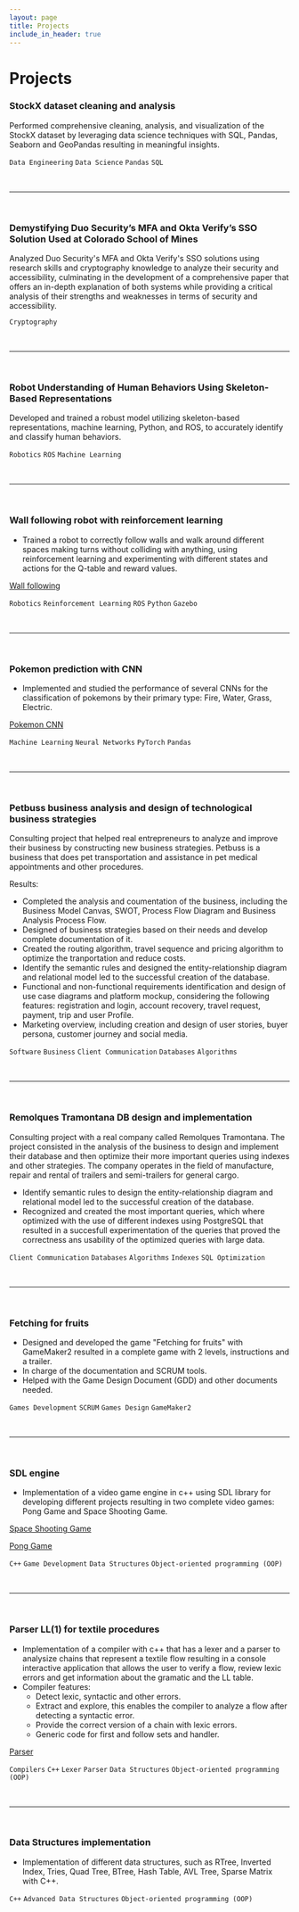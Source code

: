 ```yaml
---
layout: page
title: Projects
include_in_header: true
---
```


# Projects

### StockX dataset cleaning and analysis
Performed comprehensive cleaning, analysis, and visualization of the StockX dataset by leveraging data science techniques with SQL, Pandas, Seaborn and GeoPandas resulting in meaningful insights.

`Data Engineering` `Data Science` `Pandas` `SQL`


<br>

________

<br>


### Demystifying Duo Security’s MFA and Okta Verify’s SSO Solution Used at Colorado School of Mines
Analyzed  Duo Security's MFA and Okta Verify's SSO solutions using research skills and cryptography knowledge to analyze their security and accessibility, culminating in the development of a comprehensive paper that offers an in-depth explanation of both systems while providing a critical analysis of their strengths and weaknesses in terms of security and accessibility.


`Cryptography`


<br>

________

<br>


### Robot Understanding of Human Behaviors Using Skeleton-Based Representations
Developed and trained a robust model utilizing skeleton-based representations, machine learning, Python, and ROS,  to accurately identify and classify human behaviors.

`Robotics` `ROS` `Machine Learning`


<br>

________

<br>


### Wall following robot with reinforcement learning
- Trained a robot to correctly follow walls and walk around different spaces making turns without colliding with anything, using reinforcement learning and experimenting with different states and actions for the Q-table and reward values.

[Wall following](https://github.com/mayra-diaz/ROS_Wall_Following)

`Robotics` `Reinforcement Learning` `ROS` `Python` `Gazebo`


<br>

________

<br>


### Pokemon prediction with CNN
- Implemented and studied the performance of several CNNs for the classification of pokemons by their primary type: Fire, Water, Grass, Electric.

[Pokemon CNN](https://github.com/DiegoOrtizS/pokemon-CNN)

`Machine Learning` `Neural Networks` `PyTorch` `Pandas`


<br>

________

<br>


### Petbuss business analysis and design of technological business strategies
Consulting project that helped real entrepreneurs to analyze and improve their business by constructing new business strategies. Petbuss is a business that does pet transportation and assistance in pet medical appointments and other procedures.

Results:
- Completed the analysis and coumentation of the business, including the Business Model Canvas, SWOT, Process Flow Diagram and Business Analysis Process Flow.
- Designed of business strategies based on their needs and develop complete documentation of it.
- Created the routing algorithm, travel sequence and pricing algorithm to optimize the tranportation and reduce costs.
- Identify the semantic rules and designed the entity-relationship diagram and relational model led to the successful creation of the database.
- Functional and non-functional requirements identification and design of use case diagrams and platform mockup, considering the following features: registration and login, account recovery, travel request, payment, trip and user Profile.
- Marketing overview, including creation and design of user stories, buyer persona, customer journey and social media.

`Software` `Business` `Client Communication` `Databases` `Algorithms` 


<br>

________

<br>


### Remolques Tramontana DB design and implementation
Consulting project with a real company called Remolques Tramontana. The project consisted in the analysis of the business to design and implement their database and then optimize their more important queries using indexes and other strategies. The company operates in the field of manufacture, repair and rental of trailers and semi-trailers for general cargo.
- Identify semantic rules to design the entity-relationship diagram and relational model led to the successful creation of the database.
- Recognized and created the most important queries, which where optimized with the use of different indexes using PostgreSQL that resulted in a succesfull experimentation of the queries that proved the correctness ans usability of the optimized queries with large data.

`Client Communication` `Databases` `Algorithms` `Indexes` `SQL Optimization`


<br>

________

<br>


### Fetching for fruits
- Designed and developed the game "Fetching for fruits" with GameMaker2 resulted in a complete game with 2 levels, instructions and a trailer.
- In charge of the documentation and SCRUM tools.
- Helped with the Game Design Document (GDD) and other documents needed.

`Games Development` `SCRUM` `Games Design` `GameMaker2`


<br>

________

<br>


### SDL engine
- Implementation of a video game engine in c++ using SDL library for developing different projects resulting in two complete video games: Pong Game and Space Shooting Game.

[Space Shooting Game](https://github.com/mayra-diaz/Space-SDL)

[Pong Game](https://github.com/mayra-diaz/Pong-SDL)

`C++` `Game Development` `Data Structures` `Object-oriented programming (OOP)`


<br>

________

<br>


### Parser LL(1) for textile procedures
- Implementation of a compiler with c++ that has a lexer and a parser to analysize chains that represent a textile flow resulting in a console interactive application that allows the user to verify a flow, review lexic errors and get information about the gramatic and the LL table.
- Compiler features:
    - Detect lexic, syntactic and other errors.
    - Extract and explore, this enables the compiler to analyze a flow after detecting a syntactic error.
    - Provide the correct version of a chain with lexic errors.
    - Generic code for first and follow sets and handler.

[Parser](https://github.com/mayra-diaz/compiladores-textiles)

`Compilers` `C++` `Lexer` `Parser` `Data Structures` `Object-oriented programming (OOP)`


<br>

________

<br>


### Data Structures implementation
- Implementation of different data structures, such as RTree, Inverted Index, Tries, Quad Tree, BTree, Hash Table, AVL Tree, Sparse Matrix with C++. 

`C++` `Advanced Data Structures` `Object-oriented programming (OOP)`

